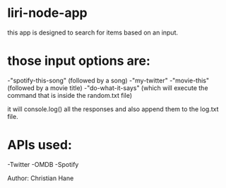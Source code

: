 # liri-node-app
 this app is designed to search for items based on an input.
# those input options are: 
   -"spotify-this-song" (followed by a song)
   -"my-twitter"
   -"movie-this" (followed by a movie title)
   -"do-what-it-says" (which will execute the command that is inside the random.txt file)

 it will console.log() all the responses and also append them to the log.txt file.

# APIs used:
   -Twitter
   -OMDB
   -Spotify

 Author: Christian Hane
